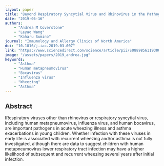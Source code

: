 ```yaml
---
layout: paper
title: "Beyond Respiratory Syncytial Virus and Rhinovirus in the Pathogenesis and Exacerbation of Asthma: The Role of Metapneumovirus, Bocavirus and Influenza Virus"
date: "2019-05-16"
authors: 
    - "Andrea M Coverstone"
    - "Leyao Wang"
    - "Kaharu Sumino"
journal: "Immunology and Allergy Clinics of North America"
doi: "10.1016/j.iac.2019.03.007"
link: "https://www.sciencedirect.com/science/article/pii/S0889856119300098"
image: "/assets/papers/2019_andrea.jpg"
keywords:
    - "Asthma"
    - "Human metapneumovirus"
    - "Bocavirus"
    - "Influenza virus"
    - "Wheezing"
    - "Asthma"
---
```


## Abstract

IRespiratory viruses other than rhinovirus or respiratory syncytial virus, including human metapneumovirus, influenza virus, and human bocavirus, are important pathogens in acute wheezing illness and asthma exacerbations in young children. Whether infection with these viruses in early life is associated with recurrent wheezing and/or asthma is not fully investigated, although there are data to suggest children with human metapneumovirus lower respiratory tract infection may have a higher likelihood of subsequent and recurrent wheezing several years after initial infection.